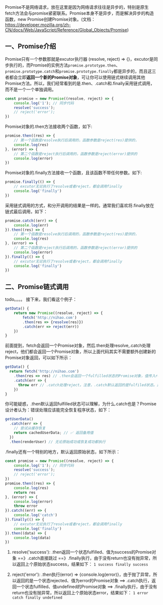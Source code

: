 Promise不是网络请求，放在这里是因为网络请求往往是异步的，特别是原生fetch方法会与promise紧密联系。Promise本身不是异步，而是解决异步的构造函数，new Promise创建Promise对象。(文档：https://developer.mozilla.org/zh-CN/docs/Web/JavaScript/Reference/Global_Objects/Promise)

## 一、Promise介绍

Promise只有一个参数那就是excutor执行器 (resolve, reject) => {}，excutor是同步执行的，而Promise的实例方法`promise.prototype.then`、`promise.prototype.catch`和`promise.prototype.finally`都是异步的，而且这三者都会立即**返回一个新的Promise对象**，可让你可以使用链式继续调用其他Promise方法。所以，我们经常看到的是.then、.catch和.finally采用链式调用，而不是一个一个单独调用。
```js
const promise = new Promise((resolve, reject) => {
    console.log('1'); // 同步代码
    resolve('success');
    // reject('error');
})
```

Promise对象的.then方法接收两个函数，如下:
```js
promise.then((res) => {
    // 第一个函数是resolve执行后调用的，函数参数是reject(res)提供的，
    console.log(res)
}, (error) => {
    // 第二个函数是reject执行后调用的，函数参数是reject(error)提供的
    console.log(error)
})
```
Promise对象的.finally方法接收一个函数，且该函数不带任何参数。如下:
```js
promise.finally(() => {
    // excutor无论执行了resolve或者reject，都会调用finally
    console.log('finally')
})
```
采用链式调用的方式，和分开调用的结果是一样的。通常我们喜欢将.finally放在链式最后调用，如下：
```js
promise.catch((err) => {
    console.log(err)
}).then((res) => {
    // 第一个函数是resolve执行后调用的，函数参数是reject(res)提供的，
    console.log(res)
}, (error) => {
    // 第二个函数是reject执行后调用的，函数参数是reject(error)提供的
    console.log(error)
}).finally(() => {
    // excutor无论执行了resolve或者reject，都会调用finally
    console.log('finally')
})
```

## 二、Promise链式调用
todo。。。。
接下来，我们看这个例子：
```js
getData() {
    return new Promise((resolve, reject) => {
        fetch('http://nihao.com')
        .then(res => {resolve(res)})
        .catch(err => reject(err))
    })
}
```
前面提到，fetch会返回一个Promise对象，然后.then处理resolve,.catch处理reject，他们都会返回一个Promise对象，所以上面代码其实不需要额外创建新的Promise对象返回，可以如下所示：
```js
getData() {
  return fetch('http://nihao.com')
    .then(res => res) // .then会返回一个fulfilled状态的Promise对象，值传入res
    .catch(err => {
      throw err // .catch处理reject。注意，.catch默认返回的是fulfiled状态。这里不能return err，return err则是返回一个fulfilled状态的Promise对象了
    })
}
```
你可能疑惑，.then默认返回fulfilled状态可以理解，为什么.catch也是？Promise 设计者认为：错误处理应该能完全恢复程序状态，如下：
```js
getUserData()
  .catch(err => {
    // 尝试从缓存恢复
    return cachedUserData; // ✅ 返回备用值
  })
  .then(renderUser) // 无论原始成功或恢复成功都执行
```

.finally还有一个特别的地方，默认返回原始状态，如下所示：
```js
const promise = new Promise((resolve, reject) => {
    console.log('1'); // 同步代码
    resolve('success');
    // reject('error');
})
promise.then((res) => {
    console.log(res)
    return res
}, (error) => {
    console.log(error)
    throw error
}).catch((err) => {
    console.log('catch')
}).finally(() => {
    // excutor无论执行了resolve或者reject，都会调用finally
    console.log('finally')
}).then((data) => {
    console.log(data)
})
```
1. resolve('success'): .then返回一个状态fulfilled、值为success的Promise对象 ==》.catch直接跳过 ==》.finally执行，由于没有return也没有抛异常，所以返回上个原始状态success，结果如下：
`1 success finally success`

2. reject('error'): .then执行(error) => {console.log(error)}，由于抛了异常，所以返回的是一个状态rejected、值为error的Promise对象 ==> .catch执行，返回一个状态fulfilled、值undefined的Promise对象 ==> .finally执行，由于没有return也没有抛异常，所以返回上个原始状态error，结果如下：
`1 error catch finally undefined`
